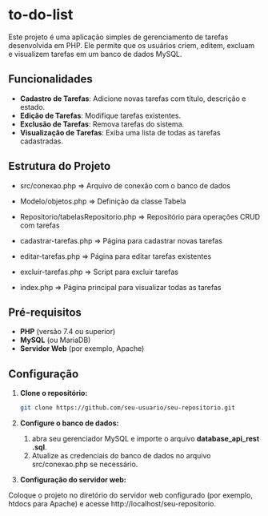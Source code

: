 # to-do-list

Este projeto é uma aplicação simples de gerenciamento de tarefas desenvolvida em PHP. Ele permite que os usuários criem, editem, excluam e visualizem tarefas em um banco de dados MySQL.

## Funcionalidades

- **Cadastro de Tarefas**: Adicione novas tarefas com título, descrição e estado.
- **Edição de Tarefas**: Modifique tarefas existentes.
- **Exclusão de Tarefas**: Remova tarefas do sistema.
- **Visualização de Tarefas**: Exiba uma lista de todas as tarefas cadastradas.

## Estrutura do Projeto
- src/conexao.php => Arquivo de conexão com o banco de dados
- Modelo/objetos.php => Definição da classe Tabela
- Repositorio/tabelasRepositorio.php => Repositório para operações CRUD com tarefas

- cadastrar-tarefas.php => Página para cadastrar novas tarefas
- editar-tarefas.php => Página para editar tarefas existentes
- excluir-tarefas.php => Script para excluir tarefas
- index.php => Página principal para visualizar todas as tarefas


## Pré-requisitos

- **PHP** (versão 7.4 ou superior)
- **MySQL** (ou MariaDB)
- **Servidor Web** (por exemplo, Apache)

## Configuração

1. **Clone o repositório:**

   ```bash
   git clone https://github.com/seu-usuario/seu-repositorio.git

2. **Configure o banco de dados:**

   1. abra seu gerenciador MySQL e importe o arquivo **database_api_rest .sql**.
   2. Atualize as credenciais do banco de dados no arquivo src/conexao.php se necessário.

3. **Configuração do servidor web:**

Coloque o projeto no diretório do servidor web configurado (por exemplo, htdocs para Apache) e acesse http://localhost/seu-repositorio.
